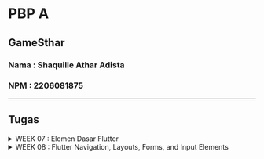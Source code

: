 # PBP A

## GameSthar
### Nama : Shaquille Athar Adista
### NPM  : 2206081875
---
## Tugas

<details>
  <summary> 
     WEEK 07 : Elemen Dasar Flutter
  </summary>

## 1. Apa perbedaan utama antara stateless dan stateful widget dalam konteks pengembangan aplikasi Flutter?

**Stateless widget**
<br/>
- Stateless widget merupakan widget yang tidak memeiliki keadaan state yang dapat berubah
- Stateless widget tidak dapat memperbarui atau merender ulang diri mereka sendiri
- stateless widget berguna jika ingin memiliki bagian antarmuka yang tidak akan berubah dan tidak memerlukan pembaruan berdasarkan input
Contoh : ikon, gambar

**Stateful widget**
<br/>
- Stateful widget merupakan widget yang memiliki keadaan state yang dapat berubah selama siklus hidupnya
- Stateful widget dapat merender diri mereka sendiri ketika terjadi perubahan dalam statenya
- Stateful widget berguna jika ingin mengubah tampilan widget berdasarkan input atau perubahan keadaan
Contoh : chatbox, textfield


## 2. Sebutkan seluruh widget yang kamu gunakan untuk menyelesaikan tugas ini dan jelaskan fungsinya masing-masing.

1. Widget yang ada di main.dart
   - MyApp 
  
        Widget utama yang digunakan sebagai entry point dari aplikasi ini. MyApp adalah turunan dari StatelessWidget.

   - MaterialApp

        MaterialApp adalah widget yang digunakan sebagai root dari seluruh antarmuka aplikasi Flutter. Ini adalah widget yang pertama kali dibangun dalam pohon widget, dan mengatur banyak konfigurasi yang mempengaruhi seluruh aplikasi. 

   - MyHomePage

        Widget yang menjadi halaman utama dari aplikasi ini.

2. Widget yang ada di menu.dart
    - MyHomePage

        Widget utama yang mewakili halaman utama aplikasi. turunan dari StatelessWidget. Widget ini memuat tata letak utama aplikasi.
    
    - Scaffold 

        Scaffold adalah widget yang digunakan untuk membuat kerangka antarmuka umum yang mengikuti pedoman desain Material Design.
    
    - AppBar

        AppBar adalah widget yang berfungsi untuk membuat dan mengatur app bar dalam aplikasi, serta melakukan kustomisai app bar 

    - Text
  
        Text berfungsi untuk menampilkan sebuah teks biasa, atau bisa kita berikan style dengan menambahkan property style.
        
    - Padding 

        Padding digunakan untuk menambahkan padding ke kontennya.

    - Colummn

        Column membuat Widget akan mengarah secara vertikal atau dari atas kebawah, widget ini juga menggunakan property children artinya widget ini bisa diisi oleh banyak widget.

    - GridView.count

        Widget yang digunakan untuk membuat tampilan berbentuk grid dengan jumlah kolom yang ditentukan

    - Container

        Container merupakan widget yang fungsinya untuk membungkus widget lain sehingga dapat diberikan nilai seperti margin, padding, warna background, atau dekorasi.

    - Center

        Center berfungsi agar posisi widget yang kita buat berada ditengah.

    - Icon

        Widget ini untuk menggunakan icon yang telah disediakan
    
    - InkWell

        Inkwell berguna untuk menambahkan action pada widget
    
    - SingleChildScrollView

        Widget wrapper yang berfungsi agar halaman dapat di scroll

    - SnackBar

        Widget yang menampilkan notifikasi atau pesan singkat saat suatu tindakan terjadi.
    
    - Material

       Material mencakup gaya, tata letak, komponen, dan pedoman desain yang digunakan untuk membangun aplikasi
    
    - ShopCard

        Extend statelesswidget.

    - ScaffoldMessenger
       
       Untuk mengontrol pesan dari Snackbar.
       

## 3. Jelaskan bagaimana cara kamu mengimplementasikan checklist di atas secara step-by-step (bukan hanya sekadar mengikuti tutorial).

- Buat proyek flutter di direktori yang diinginkan dengan command
  ```
    flutter create game_sthar
    cd game_sthar
  ```
- Buat file baru dengan nama `menu.dart` pada folder `game_sthar/lib`, kemudian tambahkan `import 'package:flutter/material.dart';`
- Pada file `main.dart` pindahkan kode yang berisi `class MyHomePage` dan hapus kode yang berisi `class _MyHomePageState`
- Tambahkan kode ini `import 'package:shopping_list/menu.dart';` di `main.dart`
- Buka file `main.dart` dan ubah bagian `colorSceheme` menjadi `colorScheme: ColorScheme.fromSeed(seedColor: Colors.indigo),`
- Pada file `main.dart` ubah `MyHomePage(title: 'Flutter Demo Home Page')` menjadi `MyHomePage()`
- Pada file `menu.dart` ubah `MyHomePage` menjadi StatelessWidget dan terapkan kode berikut ini  dan hapus fungsi state yang ada dibawah.
    ```
    class MyHomePage extends StatelessWidget {
        MyHomePage({Key? key}) : super(key: key);

        @override
        Widget build(BuildContext context) {
            return Scaffold(
                ...
            );
        }
    }
    ```
- Tambahkan teks card dengan cara define tipe pada list,
  ```
    class ShopItem {
        final String name;
        final IconData icon;

        ShopItem(this.name, this.icon);
    }
  ```

- Lalu dibawah kode `MyHomePage({Key? key}) : super(key: key);` tambahkan barang-barang yang mau dijual
    ```
    final List<ShopItem> items = [
        ShopItem("Lihat Produk", Icons.checklist),
        ShopItem("Tambah Produk", Icons.add_shopping_cart),
        ShopItem("Logout", Icons.logout),
    ];
    ```

- Tambahkan kode dibawah di dalam widget build
    ```
    return Scaffold(
      appBar: AppBar(
        title: const Text(
          'Shopping List',
        ),
      ),
      body: SingleChildScrollView(
        // Widget wrapper yang dapat discroll
        child: Padding(
          padding: const EdgeInsets.all(10.0), // Set padding dari halaman
          child: Column(
            // Widget untuk menampilkan children secara vertikal
            children: <Widget>[
              const Padding(
                padding: EdgeInsets.only(top: 10.0, bottom: 10.0),
                // Widget Text untuk menampilkan tulisan dengan alignment center dan style yang sesuai
                child: Text(
                  'PBP Shop', // Text yang menandakan toko
                  textAlign: TextAlign.center,
                  style: TextStyle(
                    fontSize: 30,
                    fontWeight: FontWeight.bold,
                  ),
                ),
              ),
              // Grid layout
              GridView.count(
                // Container pada card kita.
                primary: true,
                padding: const EdgeInsets.all(20),
                crossAxisSpacing: 10,
                mainAxisSpacing: 10,
                crossAxisCount: 3,
                shrinkWrap: true,
                children: items.map((ShopItem item) {
                  // Iterasi untuk setiap item
                  return ShopCard(item);
                }).toList(),
              ),
            ],
          ),
        ),
      ),
    );
    ```

- Buat widget stateless baru yang berfungsi untuk menampilkan card
  ```
  class ShopCard extends StatelessWidget {
    final ShopItem item;

    const ShopCard(this.item, {super.key}); // Constructor

    @override
    Widget build(BuildContext context) {
        return Material(
        color: Colors.indigo,
        child: InkWell(
            // Area responsive terhadap sentuhan
            onTap: () {
            // Memunculkan SnackBar ketika diklik
            ScaffoldMessenger.of(context)
                ..hideCurrentSnackBar()
                ..showSnackBar(SnackBar(
                    content: Text("Kamu telah menekan tombol ${item.name}!")));
            },
            child: Container(
            // Container untuk menyimpan Icon dan Text
            padding: const EdgeInsets.all(8),
            child: Center(
                child: Column(
                mainAxisAlignment: MainAxisAlignment.center,
                children: [
                    Icon(
                    item.icon,
                    color: Colors.white,
                    size: 30.0,
                    ),
                    const Padding(padding: EdgeInsets.all(3)),
                    Text(
                    item.name,
                    textAlign: TextAlign.center,
                    style: const TextStyle(color: Colors.white),
                    ),
                ],
                ),
            ),
            ),
        ),
        );
    }
    }
  ```
  

  </details>

<details>
  <summary> 
     WEEK 08 : Flutter Navigation, Layouts, Forms, and Input Elements
  </summary>

## 1. Jelaskan perbedaan antara Navigator.push() dan Navigator.pushReplacement(), disertai dengan contoh mengenai penggunaan kedua metode tersebut yang tepat!

<b>Push</b></br>
Method push() menambahkan suatu route ke dalam stack route yang dikelola oleh Navigator. Method ini menyebabkan route yang ditambahkan berada pada paling atas stack, sehingga route yang baru saja ditambahkan tersebut akan muncul dan ditampilkan kepada pengguna.

<b>pushReplacement</b></br>
Method pushReplacement() menghapus route yang sedang ditampilkan kepada pengguna dan menggantinya dengan suatu route. Method ini menyebabkan aplikasi untuk berpindah dari route yang sedang ditampilkan kepada pengguna ke suatu route yang diberikan. Pada stack route yang dikelola Navigator, route lama pada atas stack akan digantikan secara langsung oleh route baru yang diberikan tanpa mengubah kondisi elemen stack yang berada di bawahnya.


Perbedaan keduanya adalah `push()` akan menambahkan route baru diatas route yang sudah ada pada atas stack, sedangkan `pushReplacement()` menggantikan route yang sudah ada pada atas stack dengan route baru tersebut.

penggunaan `push()` dan `pushReplacement()` tergantung dengan kebutuhan, jika kita ingin dapat menekan tombol back dan kembali ke route sebelumnya maka `push()` dapat dipilih, `push()` contohnya digunakan ketika kita ingin add suatu barang, keika dapat menekan back jika tidak jadi add suatu barang. Sedangkan jika kita tidak ingin kembali ke route sebelumnya dengan menekan back, maka `pushReplacement()` dapat dipilih, `pushReplacement()` contoh penggunaannya adalah ketika register.

## 2. Jelaskan masing-masing layout widget pada Flutter dan konteks penggunaannya masing-masing!

<b>Single-child layout widgets</b></br>
Single child layout widget adalah suatu widget yang hanya dapat memiliki satu widget anak di dalam widget parentnya. Digunakan jika hanya membutuhkan satu widget anak saja

+ Align </br> 
  Ini adalah widget yang menyelaraskan widget anak di dalamnya dan mengukurnya berdasarkan ukuran anak. Ini memberikan kontrol lebih besar untuk menempatkan widget anak tepat di posisi yang diinginkan.
+ Center </br>
  Widget ini memungkinkan Anda memusatkan widget anak di dalamnya
+ ConstrainedBox</br> 
  Ini adalah widget yang memungkinkan Anda memaksakan batasan tambahan pada widget turunannya. Artinya Anda dapat memaksa widget anak memiliki batasan tertentu tanpa mengubah properti widget anak.
+ Container </br> 
  Widget praktis yang menggabungkan pengecatan umum, pemosisian, dan ukuran widget.
+ CustomSingleChildLayout </br> 
  Ini adalah widget, yang mengubah tata letak anak tunggal menjadi delegasi. Delegasi memutuskan untuk memposisikan widget anak dan juga digunakan untuk menentukan ukuran widget induk.
+ Expanded </br> 
  Memungkinkan untuk membuat turunan widget Baris dan Kolom menempati area semaksimal mungkin.
+ FittedBox </br>
  Ini menskalakan dan memposisikan widget anak sesuai dengan fit yang ditentukan.
+ FractionallySizedBox </br>
  widget untuk menentukan ukuran relatif dari kotaknya berdasarkan ukuran induk yang mengandungnya. User dapat mengatur lebar, tinggi, atau keduanya sebagai persentase dari ukuran induk.
+ IntrinsicHeight </br> 
  merupakan widget yang memungkinkan widget turunannya menentukan tinggi sendiri berdasarkan dimensi intrinsiknya. Digunakan jika ingin memastikan bawha widget di satu kolom memiliki tinggi yang sama.
+ IntrinsicWidth </br>
  merupakan widget yang memungkinkan widget turunannya menentukan lebar sendiri berdasarkan dimensi intrinsiknya. Digunakan jika ingin memastikan widget di satu baris memeiliki lebar yang sama.
+ LimitedBox </br> 
  Sebuah kotak yang membatasi ukurannya hanya jika tidak dibatasi.
+ Offstage </br>
  Jika kita ingin menyembunyikan atau menampilkan widget tertentu sesuai dengan tindakan pengguna.
+ OverflowBox </br>
+ Padding </br> 
  Merupakan widget yang digunakan untuk mengatur widget turunannya berdasarkan padding yang diberikan.
+ SizedBox </br>
  Kotak sederhana dengan ukuran tertentu
+ SizedOverflowBox </br>
  Widget dengan ukuran tertentu namun meneruskan batasan aslinya ke turunannya, yang kemudian dapat overflow
+ Transform </br> 
  Menerapkan transformasi ke anaknya.
  

<b>Multi-child layout widgets</b></br>
Multi child layout adalah widget yang dapat menampung lebih dari satu widget anak. Digunakan ketika membutuhkan banyak widget anak dalam satu widget parent.
+ Column
+ CustomMultiChildLayout
+ Flow
+ GridView
+ IndexedStack
+ LayoutBuilder
+ ListBody
+ ListView
+ Row
+ Stack
+ Table
+ Wrap

<b>Sliver widgets</b></br>
Sliver widgets adalah widgets yang berhubungan dengan scroll. Digunakan jika ingin membuat elemen antarmuka pengguna yang dapat di scroll
+ CupertinoSliverNavigationBar
+ CustomScrollView
+ SliverAppBar
+ SliverChildBuilderDelegate
+ SliverChildListDelegate
+ SliverFixedExtentList



## 3. Sebutkan apa saja elemen input pada form yang kamu pakai pada tugas kali ini dan jelaskan mengapa kamu menggunakan elemen input tersebut!

1. Form : wadah untuk mengelompokkan beberapa bagian(input) formulir, di sini kita bisa meletekkan TextFormField untuk meminta jawaban dari user.
   
2. TextFormField : digunakan di dalam form tempat user dapat menginput jawaban 

## 4. Bagaimana penerapan clean architecture pada aplikasi Flutter?

Dengan mengelompokkan kode kedalam suatu folder berdasarkan kegunaannya.
1. model -> berisi definisi kelas atau objek yang mewakili struktur data atau konsep bisnis dalam aplikasi.
2. screens --> berisi tampilan atau layar-layar dalam aplikasi flutter
3. widgets --> komponen-komponen UI atau widget yang dapat digunakan kembali di berbagai bagian aplikasi


## 5. Jelaskan bagaimana cara kamu mengimplementasikan checklist di atas secara step-by-step! (bukan hanya sekadar mengikuti tutorial)
+ [x] Membuat minimal satu halaman baru pada aplikasi.
  +  pada folder `lib` buat folder baru yang bernama `screens` untuk menyimpan file yang berhubungan dengan tampilan, kemudian buat suatu file baru agar kita dapat membuat form.
  + Tambahkan kode berikut pada form agar dapat mempunyai input sesuai keinginan dan mempunyai tombol save
    ```
    import 'package:flutter/material.dart';
    import 'package:game_sthar/widgets/left_drawer.dart';
    import '../model/item.dart';

    class ShopFormPage extends StatefulWidget {
      const ShopFormPage({super.key});

      @override
      State<ShopFormPage> createState() => _ShopFormPageState();
    }

    List<ItemData> productList = [];


    class _ShopFormPageState extends State<ShopFormPage> {
      final _formKey = GlobalKey<FormState>();
      String _name = "";
      int _price = 0;
      int _amount = 0;
      String _description = "";
      String _platform = "";
      String _genre = "";


      @override
      Widget build(BuildContext context) {
        return Scaffold(
          appBar: AppBar(
            title: const Center(
              child: Text(
                'Form Tambah Produk',
              ),
            ),
            backgroundColor: Colors.indigo,
            foregroundColor: Colors.white,
          ),
          drawer: LeftDrawer(),
          body: Form(
            key: _formKey,
            child: SingleChildScrollView(
              child:
                  Column(crossAxisAlignment: CrossAxisAlignment.start, children: [
                Padding(
                  padding: const EdgeInsets.all(8.0),
                  child: TextFormField(
                    decoration: InputDecoration(
                      hintText: "Judul",
                      labelText: "Judul",
                      border: OutlineInputBorder(
                        borderRadius: BorderRadius.circular(5.0),
                      ),
                    ),
                    onChanged: (String? value) {
                      setState(() {
                        _name = value!;
                      });
                    },
                    validator: (String? value) {
                      if (value == null || value.isEmpty) {
                        return "Judul tidak boleh kosong!";
                      }
                      return null;
                    },
                  ),
                ),
                Padding(
                  padding: const EdgeInsets.all(8.0),
                  child: TextFormField(
                    decoration: InputDecoration(
                      hintText: "Genre",
                      labelText: "Genre",
                      border: OutlineInputBorder(
                        borderRadius: BorderRadius.circular(5.0),
                      ),
                    ),
                    onChanged: (String? value) {
                      setState(() {
                        _genre = value!;
                      });
                    },
                    validator: (String? value) {
                      if (value == null || value.isEmpty) {
                        return "Genre tidak boleh kosong!";
                      }
                      return null;
                    },
                  ),
                ),
                Padding(
                  padding: const EdgeInsets.all(8.0),
                  child: TextFormField(
                    decoration: InputDecoration(
                      hintText: "Platform",
                      labelText: "Paltform",
                      border: OutlineInputBorder(
                        borderRadius: BorderRadius.circular(5.0),
                      ),
                    ),
                    onChanged: (String? value) {
                      setState(() {
                        _platform = value!;
                      });
                    },
                    validator: (String? value) {
                      if (value == null || value.isEmpty) {
                        return "Platform tidak boleh kosong!";
                      }
                      return null;
                    },
                  ),
                ),
                Padding(
                  padding: const EdgeInsets.all(8.0),
                  child: TextFormField(
                    decoration: InputDecoration(
                      hintText: "Stock",
                      labelText: "Stock",
                      border: OutlineInputBorder(
                        borderRadius: BorderRadius.circular(5.0),
                      ),
                    ),
                    onChanged: (String? value) {
                      setState(() {
                        _amount = int.parse(value!);
                      });
                    },
                    validator: (String? value) {
                      if (value == null || value.isEmpty) {
                        return "Stock tidak boleh kosong!";
                      }
                      if (int.tryParse(value) == null) {
                        return "Stock harus berupa angka!";
                      }
                      return null;
                    },
                  ),
                ),
                Padding(
                  padding: const EdgeInsets.all(8.0),
                  child: TextFormField(
                    decoration: InputDecoration(
                      hintText: "Harga",
                      labelText: "Harga",
                      border: OutlineInputBorder(
                        borderRadius: BorderRadius.circular(5.0),
                      ),
                    ),
                    onChanged: (String? value) {
                      setState(() {
                        _price = int.parse(value!);
                      });
                    },
                    validator: (String? value) {
                      if (value == null || value.isEmpty) {
                        return "Harga tidak boleh kosong!";
                      }
                      if (int.tryParse(value) == null) {
                        return "Harga harus berupa angka!";
                      }
                      return null;
                    },
                  ),
                ),
                Padding(
                  padding: const EdgeInsets.all(8.0),
                  child: TextFormField(
                    decoration: InputDecoration(
                      hintText: "Deskripsi",
                      labelText: "Deskripsi",
                      border: OutlineInputBorder(
                        borderRadius: BorderRadius.circular(5.0),
                      ),
                    ),
                    onChanged: (String? value) {
                      setState(() {
                        _description = value!;
                      });
                    },
                    validator: (String? value) {
                      if (value == null || value.isEmpty) {
                        return "Deskripsi tidak boleh kosong!";
                      }
                      return null;
                    },
                  ),
                ),
                Align(
                  alignment: Alignment.bottomCenter,
                  child: Padding(
                    padding: const EdgeInsets.all(8.0),
                    child: ElevatedButton(
                      style: ButtonStyle(
                        backgroundColor: MaterialStateProperty.all(Colors.indigo),
                      ),
                      onPressed: () {
                        if (_formKey.currentState!.validate()) {
                          // Create a new ItemData object
                          ItemData newItem = ItemData(
                            id:  UniqueKey().toString(),
                            judul: _name,
                            harga: _price,
                            jumlah: _amount,
                            deskripsi: _description,
                            platform: _platform,
                            genre: _genre,
                          );

                          // Add the new item to the list
                          productList.add(newItem);
                        }
                        if (_formKey.currentState!.validate()) {
                          showDialog(
                            context: context,
                            builder: (context) {
                              return AlertDialog(
                                title: const Text('Produk berhasil tersimpan'),
                                content: SingleChildScrollView(
                                  child: Column(
                                    crossAxisAlignment: CrossAxisAlignment.start,
                                    children: [
                                      Text('Nama: $_name'),
                                      Text('Genre: $_genre'),
                                      Text('Platform: $_platform'),
                                      Text('Jumlah: $_amount'),
                                      Text('Price: $_price'),
                                      Text('Description: $_description')
                                    ],
                                  ),
                                ),
                                actions: [
                                  TextButton(
                                    child: const Text('OK'),
                                    onPressed: () {
                                      Navigator.pop(context);
                                    },
                                  ),
                                ],
                              );
                            },
                          );
                          _formKey.currentState!.reset();
                        }
                      },
                      child: const Text(
                        "Save",
                        style: TextStyle(color: Colors.white),
                      ),
                    ),
                  ),
                ),
              ]),
            ),
          ),
        );
      }
    }

    ```
+ [x] Mengarahkan pengguna ke halaman form tambah item baru ketika menekan tombol Tambah Item pada halaman utama.
  + pada `menu.dart` tamabahkan kode berikut pada `ontap()` agar ketika button ditekan dia melakukan perintah yang sesuai
    ```
      if (item.name == "Tambah Item") {
              Navigator.push(context,
                    MaterialPageRoute(
                      builder: (context) => const ShopFormPage()));
            }
    ```
+ [x] Memunculkan data sesuai isi dari formulir yang diisi dalam sebuah pop-up setelah menekan tombol Save pada halaman formulir tambah item baru.
  + pada `gamelist_form.dart` tambahkan kode berikut pada onchange() jika belum ada.
    ```
     if (_formKey.currentState!.validate()) {
                      showDialog(
                        context: context,
                        builder: (context) {
                          return AlertDialog(
                            title: const Text('Produk berhasil tersimpan'),
                            content: SingleChildScrollView(
                              child: Column(
                                crossAxisAlignment: CrossAxisAlignment.start,
                                children: [
                                  Text('Nama: $_name'),
                                  Text('Genre: $_genre'),
                                  Text('Platform: $_platform'),
                                  Text('Jumlah: $_amount'),
                                  Text('Price: $_price'),
                                  Text('Description: $_description')
                                ],
                              ),
                            ),
                            actions: [
                              TextButton(
                                child: const Text('OK'),
                                onPressed: () {
                                  Navigator.pop(context);
                                },
                              ),
                            ],
                          ),
                        },
                      ),
                      _formKey.currentState!.reset();
                    }
    ```
+ [x] Membuat sebuah drawer pada aplikasi.
  
  - Buat folder `widgets` pada lib dan buat file `left_drawer.dart` di dalamnya
  - tambakan kode berikut di `left_drawer.dart`
      ```
      ListTile(
          leading: const Icon(Icons.home_outlined),
          title: const Text('Halaman Utama'),
          // Bagian redirection ke MyHomePage
          onTap: () {
            Navigator.pushReplacement(
                context,
                MaterialPageRoute(
                  builder: (context) => MyHomePage(),
                ));
          },
        ),
        ListTile(
          leading: const Icon(Icons.add_shopping_cart),
          title: const Text('Tambah Produk'),
          // Bagian redirection ke ShopFormPage
          onTap: () {
            Navigator.pushReplacement(
            context,
            MaterialPageRoute(
                builder: (context) => const ShopFormPage(),
            ));
          },
        ),
      ```
  - Tambahkan `drawer: LeftDrawer()` pada `menu.dart`
  - Tambahkan `drawer: LeftDrawer()` pada `gamelist_form.dart`
</deatils>
